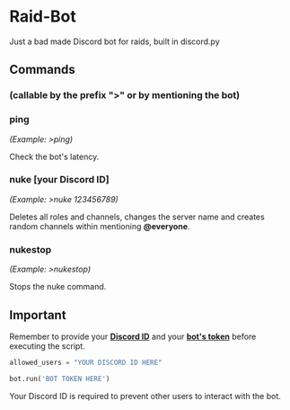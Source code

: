 # Raid-Bot
Just a bad made Discord bot for raids, built in discord.py
## Commands
### (callable by the prefix ">" or by mentioning the bot)
### ping
_(Example: >ping)_

Check the bot's latency.

### nuke [your Discord ID]
_(Example: >nuke 123456789)_

Deletes all roles and channels, changes the server name and creates random channels within mentioning **@everyone**.

### nukestop
_(Example: >nukestop)_

Stops the nuke command.
## Important
Remember to provide your [**Discord ID**](https://support.discord.com/hc/en-us/articles/206346498-Where-can-I-find-my-User-Server-Message-ID-) and your [**bot's token**](https://discord.com/developers/applications) before executing the script.
```py
allowed_users = "YOUR DISCORD ID HERE"
```
```py
bot.run('BOT TOKEN HERE')
```
Your Discord ID is required to prevent other users to interact with the bot.
